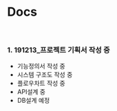 # Docs

<br>

### 1. 191213_프로젝트 기획서 작성 중
 - 기능정의서 작성 중
 - 시스템 구조도 작성 중
 - 플로우차트 작성 중
 - API설계 중
 - DB설계 예정
